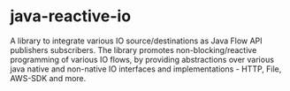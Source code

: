 # java-reactive-io
A library to integrate various IO source/destinations as Java Flow API publishers subscribers. The library promotes non-blocking/reactive programming of various IO flows, by providing abstractions over various java native and non-native IO interfaces and implementations - HTTP, File, AWS-SDK and more.

